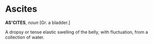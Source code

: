# Ascites

**AS'CITES**, _noun_ \[Gr. a bladder.\]

A dropsy or tense elastic swelling of the belly, with fluctuation, from a collection of water.